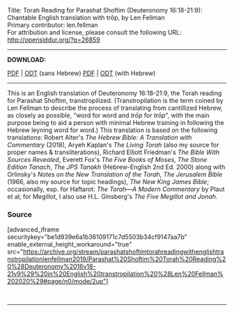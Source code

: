 <html>
<head></head>
<body>
Title: Torah Reading for Parashat Shoftim (Deuteronomy 16:18-21:9): Chantable English translation with trōp, by Len Fellman<br />
Primary contributor: len.fellman<br />
For attribution and license, please consult the following URL: <a href="http://opensiddur.org/?p=26859">http://opensiddur.org/?p=26859</a>
<p />
<hr />

<strong>DOWNLOAD:</strong> 

<a href="https://archive.org/download/parashatshoftimtorahreadingwithenglishtranstropilationlenfellman2019/Parashat%20Shoftim%20Torah%20Reading%20%28Deuteronomy%2016v18-21v9%29%20in%20English%20transtropilation%20%28Len%20Fellman%202020%29%20-%20english%20only.pdf">PDF</a> | <a href="https://archive.org/download/parashatshoftimtorahreadingwithenglishtranstropilationlenfellman2019/Parashat%20Shoftim%20Torah%20Reading%20%28Deuteronomy%2016v18-21v9%29%20in%20English%20transtropilation%20%28Len%20Fellman%202020%29%20-%20english%20only.odt">ODT</a> (sans Hebrew) 
<a href="https://archive.org/download/parashatshoftimtorahreadingwithenglishtranstropilationlenfellman2019/Parashat%20Shoftim%20Torah%20Reading%20%28Deuteronomy%2016v18-21v9%29%20in%20English%20transtropilation%20%28Len%20Fellman%202020%29.pdf">PDF</a> | <a href="https://archive.org/download/parashatshoftimtorahreadingwithenglishtranstropilationlenfellman2019/Parashat%20Shoftim%20Torah%20Reading%20%28Deuteronomy%2016v18-21v9%29%20in%20English%20transtropilation%20%28Len%20Fellman%202020%29.odt">ODT</a> (with Hebrew)

<hr />

This is an English translation of Deuteronomy 16:18-21:9, the Torah reading for Parashat Shoftim, transtropilized. (Transtropilation is the term coined by Len Fellman to describe the process of translating from cantillized Hebrew, as closely as possible, “word for word and <em>trōp</em> for <em>trōp</em>”, with the main purpose being to aid a person with minimal Hebrew training in following the Hebrew leyning word for word.) This translation is based on the following translations: Robert Alter's <em>The Hebrew Bible: A Translation with Commentary</em> (2018), Aryeh Kaplan's <em>The Living Torah</em> (also my source for proper names &amp; transliterations), Richard Elliott Friedman's <em>The Bible With Sources Revealed</em>, Everett Fox's <em>The Five Books of Moses</em>, <em>The Stone Edition Tanach</em>, <em>The JPS Tanakh</em> (Hebrew-English 2nd Ed. 2000) along with Orlinsky's <em>Notes on the New Translation of the Torah</em>, <em>The Jerusalem Bible</em> (1966, also my source for topic headings), <em>The New King James Bible</em>; occasionally, esp. for Haftarot: <em>The Torah—A Modern Commentary</em> by Plaut et al; for Megillot, I also use H.L. Ginsberg's <em>The Five Megillot and Jonah</em>.

<h3>Source</h3>

[advanced_iframe securitykey="be1d939e6a1b36109171c7d5503b34cf9147aa7b" enable_external_height_workaround="true" src="https://archive.org/stream/parashatshoftimtorahreadingwithenglishtranstropilationlenfellman2019/Parashat%20Shoftim%20Torah%20Reading%20%28Deuteronomy%2016v18-21v9%29%20in%20English%20transtropilation%20%28Len%20Fellman%202020%29#page/n0/mode/2up"]

&nbsp;

<hr />

&nbsp;
</body>
</html>